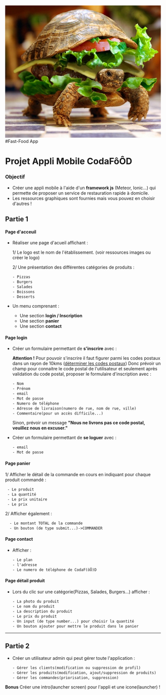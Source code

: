 
![FastFood](intro.jpg)
#Fast-Food App

# Projet Appli Mobile CodaFôÔD

### Objectif
* Créer une appli mobile à l'aide d'un **framework js** (Meteor, Ionic...) 
qui permette de proposer un service de restauration rapide à domicile.
* Les ressources graphiques sont fournies mais vous pouvez en choisir d'autres !

## Partie 1

#### Page d'acceuil
* Réaliser une page d'acueil affichant :

    1/ Le logo est le nom de l'établissement.
       (voir ressources images ou créer le logo)
    
    2/ Une présentation des différentes catégories de produits :

      - Pizzas
      - Burgers
      - Salades
      - Boissons
      - Desserts  
     
* Un menu comprenant :
     
     - Une section **login / Inscription**
     - Une section **panier** 
     - Une section **contact** 

#### Page login

* Créer un formulaire permettant de **s'inscrire** avec :  
   
   **Attention !** Pour pouvoir s'inscrire il faut figurer parmi les codes postaux dans un rayon de 10kms ([déterminer les codes postaux](http://www.codepostauxfrance.com/rayon-de-recherche-par-code-postal))
   Donc prévoir un champ pour connaitre le code postal de l'utilisateur et seulement après validation du code postal, proposer le formulaire d'inscription avec :
     
      - Nom
      - Prénom
      - email 
      - Mot de passe
      - Numero de téléphone
      - Adresse de livraison(numero de rue, nom de rue, ville)
      - Commentaire(pour un accès difficile...)
      
    Sinon, prévoir un message **"Nous ne livrons pas ce code postal, veuillez nous en excuser."** 

* Créer un formulaire permettant de **se loguer** avec :

      - email     
      - Mot de passe
             
     
#### Page panier

1/ Afficher le détail de la commande en cours en indiquant pour chaque produit commandé :
   
     - Le produit
     - La quantité
     - Le prix unitaire
     - Le prix 
    
2/ Afficher également :
    
      - Le montant TOTAL de la commande 
      - Un bouton (de type submit...)->COMMANDER

#### Page contact 

* Afficher :
   
      - Le plan
      - l'adresse
      - Le numero de téléphone de CodaF(ôÔ)D


#### Page détail produit
* Lors du clic sur une catégorie(Pizzas, Salades, Burgers...) afficher :

      - La photo du produit
      - Le nom du produit
      - La description du produit
      - Le prix du produit
      - Un input (de type number...) pour choisir la quantité  
      - Un bouton ajouter pour mettre le produit dans le panier

_____________

## Partie 2

* Créer un utilisateur admin qui peut gérer toute l'application :

      - Gérer les clients(modification ou suppression de profil)
      - Gérer les produits(modification, ajout/suppression de produits) 
      - Gérer les commandes(priorisation, suppression)


**Bonus** Créer une intro(launcher screen) pour l'appli et une icone(launcher) !